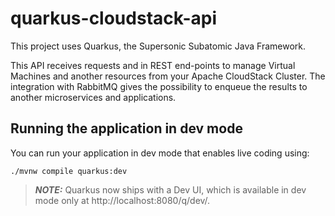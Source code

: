 # quarkus-cloudstack-api

This project uses Quarkus, the Supersonic Subatomic Java Framework.

This API receives requests and in REST end-points to manage Virtual Machines and another resources from your Apache CloudStack Cluster.
The integration with RabbitMQ gives the possibility to enqueue the results to another microservices and applications.

## Running the application in dev mode

You can run your application in dev mode that enables live coding using:
```shell script
./mvnw compile quarkus:dev
```

> **_NOTE:_**  Quarkus now ships with a Dev UI, which is available in dev mode only at http://localhost:8080/q/dev/.
